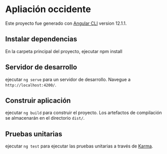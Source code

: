 # Apliación occidente

Este proyecto fue generado con [Angular CLI](https://github.com/angular/angular-cli) version 12.1.1.

## Instalar dependencias

En la carpeta principal del proyecto, ejecutar npm install

## Servidor de desarrollo

ejecutar `ng serve` para un servidor de desarrollo. Navegue a `http://localhost:4200/`.

## Construir aplicación

ejecutar `ng build` para construir el proyecto. Los artefactos de compilación se almacenarán en el directorio `dist/`.

## Pruebas unitarias

ejecutar `ng test` para ejecutar las pruebas unitarias a través de [Karma](https://karma-runner.github.io).